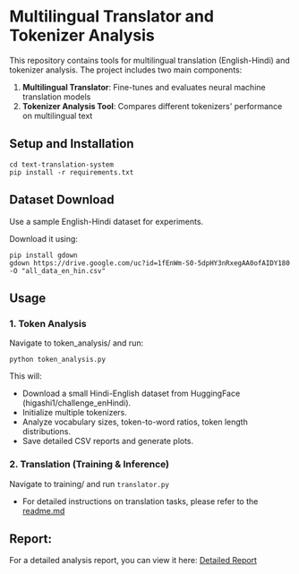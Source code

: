 # Multilingual Translator and Tokenizer Analysis
This repository contains tools for multilingual translation (English-Hindi) and tokenizer analysis. The project includes two main components:

1. **Multilingual Translator**: Fine-tunes and evaluates neural machine translation models
2. **Tokenizer Analysis Tool**: Compares different tokenizers' performance on multilingual text

## Setup and Installation
```commandline
cd text-translation-system
pip install -r requirements.txt
```

## Dataset Download
Use a sample English-Hindi dataset for experiments.

Download it using:

```commandline
pip install gdown
gdown https://drive.google.com/uc?id=1fEnWm-S0-5dpHY3nRxegAA0ofAIDY180 -O "all_data_en_hin.csv"
```

## Usage

### 1. Token Analysis
Navigate to token_analysis/ and run:

```
python token_analysis.py
```

This will:

* Download a small Hindi-English dataset from HuggingFace (higashi1/challenge_enHindi).
* Initialize multiple tokenizers. 
* Analyze vocabulary sizes, token-to-word ratios, token length distributions. 
* Save detailed CSV reports and generate plots.

### 2. Translation (Training & Inference)
Navigate to training/ and run ```translator.py```
*  For detailed instructions on translation tasks, please refer to the [readme.md](training/readme.md)

## Report:
For a detailed analysis report, you can view it here:
[Detailed Report](https://drive.google.com/file/d/1VhVuYVkIJKHzI-BwbiIhKhMfd7NDmcyq/view?usp=sharing)
